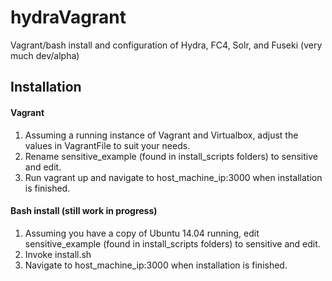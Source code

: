# hydraVagrant
Vagrant/bash install and configuration of Hydra, FC4, Solr, and Fuseki (very much dev/alpha)
## Installation
#### Vagrant
1) Assuming a running instance of Vagrant and Virtualbox, adjust the values in VagrantFile to suit your needs.
2) Rename sensitive_example (found in install_scripts folders) to sensitive and edit.
3) Run vagrant up and navigate to host_machine_ip:3000 when installation is finished.

#### Bash install (still work in progress)
1) Assuming you have a copy of Ubuntu 14.04 running, edit sensitive_example (found in install_scripts folders) to sensitive and edit.
2) Invoke install.sh
3) Navigate to host_machine_ip:3000 when installation is finished.